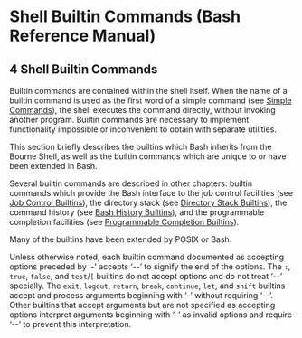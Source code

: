 # Shell Builtin Commands \(Bash Reference Manual\)

## 4 Shell Builtin Commands

Builtin commands are contained within the shell itself. When the name of a builtin command is used as the first word of a simple command \(see [Simple Commands](simple-commands-bash-reference-manual.md#Simple-Commands)\), the shell executes the command directly, without invoking another program. Builtin commands are necessary to implement functionality impossible or inconvenient to obtain with separate utilities.

This section briefly describes the builtins which Bash inherits from the Bourne Shell, as well as the builtin commands which are unique to or have been extended in Bash.

Several builtin commands are described in other chapters: builtin commands which provide the Bash interface to the job control facilities \(see [Job Control Builtins](job-control-builtins-bash-reference-manual.md#Job-Control-Builtins)\), the directory stack \(see [Directory Stack Builtins](directory-stack-builtins-bash-reference-manual.md#Directory-Stack-Builtins)\), the command history \(see [Bash History Builtins](bash-history-builtins-bash-reference-manual.md#Bash-History-Builtins)\), and the programmable completion facilities \(see [Programmable Completion Builtins](programmable-completion-builtins-bash-reference-manual.md#Programmable-Completion-Builtins)\).

Many of the builtins have been extended by POSIX or Bash.

Unless otherwise noted, each builtin command documented as accepting options preceded by ‘-’ accepts ‘--’ to signify the end of the options. The `:`, `true`, `false`, and `test`/`[` builtins do not accept options and do not treat ‘--’ specially. The `exit`, `logout`, `return`, `break`, `continue`, `let`, and `shift` builtins accept and process arguments beginning with ‘-’ without requiring ‘--’. Other builtins that accept arguments but are not specified as accepting options interpret arguments beginning with ‘-’ as invalid options and require ‘--’ to prevent this interpretation.


